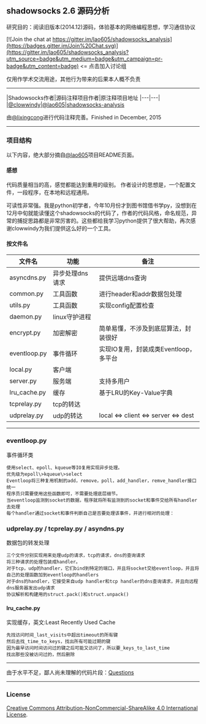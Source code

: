 ## shadowsocks 2.6 源码分析

研究目的：阅读旧版本(2014.12)源码，体验基本的网络编程思想，学习通信协议

[![Join the chat at https://gitter.im/lao605/shadowsocks_analysis](https://badges.gitter.im/Join%20Chat.svg)](https://gitter.im/lao605/shadowsocks_analysis?utm_source=badge&utm_medium=badge&utm_campaign=pr-badge&utm_content=badge)  <= 点击加入讨论组

仅用作学术交流用途，其他行为带来的后果本人概不负责

* * *

|Shadowsocks作者|源码注释项目作者|原注释项目地址
|---|---|
|[@clowwindy](https://github.com/clowwindy)|[@lao605](https://github.com/lao605)|[shadowsocks-analysis](https://github.com/lao605/shadowsocks_analysis)

由[@lixingcong](https://github.com/lixingcong)进行代码注释完善。Finished in December, 2015

* * *

### 项目结构

以下内容，绝大部分摘自[@lao605](https://github.com/lao605)项目README页面。

#### 感想
代码质量相当的高，感觉都能达到重用的级别。
作者设计的思想是，一个配置文件，一段程序，在本地和远程通用。

可读性非常强。我是python初学者，今年10月份才到图书馆借书学py，没想到在12月中旬就能读懂这个shadowsocks的代码了，作者的代码风格，命名规范，异常的捕捉思路都是非常厉害的。这些都给我学习python提供了很大帮助，再次感谢clowwindy为我们提供这么好的一个工具。

#### 按文件名

|文件名|功能|备注|
|-----|---|----|
|asyncdns.py|异步处理dns请求|提供远端dns查询|
|common.py|工具函数|进行header和addr数据包处理|
|utils.py|工具函数|实现config配置检查|
|daemon.py|linux守护进程||
|encrypt.py|加密解密|简单易懂，不涉及到底层算法，封装很好|
|eventloop.py|事件循环|实现IO复用，封装成类Eventloop，多平台|
|local.py|客户端||
|server.py|服务端|支持多用户|
|lru_cache.py|缓存|基于LRU的Key-Value字典|
|tcprelay.py|tcp的转达||
|udprelay.py|udp的转达|local <=> client <=> server <=> dest|

* * *


### eventloop.py

事件循环类

    使用select、epoll、kqueue等IO复用实现异步处理。
    优先级为epoll\>kqueue\>select
    Eventloop将三种复用机制的add，remove，poll，add_handler，remve_handler接口统一
    程序员只需要使用这些函数即可，不需要处理底层细节。
    当eventloop监测到socket的数据，程序就将所有监测到的socket和事件交给所有handler去处理
    每个handler通过socket和事件判断自己是否要处理该事件，并进行相对的处理：

### udprelay.py / tcprelay.py / asyndns.py

数据包的转发处理

    三个文件分别实现用来处理udp的请求，tcp的请求，dns的查询请求
    将三种请求的处理包装成handler。
    对于tcp，udp的handler，它们bind到特定的端口，并且将socket交给eventloop，并且将自己的处理函数加到eventloop的handlers
    对于dns的handler，它接受来自udp handler和tcp handler的dns查询请求，并且向远程dns服务器发出udp请求
	协议解析和构建用的struct.pack()和struct.unpack()

#### lru_cache.py

实现缓存，英文:Least Recently Used Cache

    先找访问时间_last_visits中超出timeout的所有键
    然后去找_time_to_keys，找出所有可能过期的键
    因为最早访问时间访问过的键之后可能又访问了，所以要_keys_to_last_time
    找出那些没被访问过的，然后删除

* * *

由于水平不足，鄙人尚未理解的代码片段：[Questions](/Questions.md)

* * *

### License

[Creative Commons Attribution-NonCommercial-ShareAlike 4.0 International License](http://creativecommons.org/licenses/by-nc-sa/4.0/").


